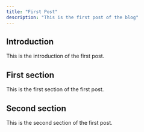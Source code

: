 ```yaml
---
title: "First Post"
description: "This is the first post of the blog"
---
```


## Introduction

This is the introduction of the first post.

## First section

This is the first section of the first post.

## Second section

This is the second section of the first post.
